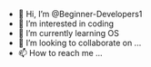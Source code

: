 - 👋 Hi, I’m @Beginner-Developers1
- 👀 I’m interested in coding
- 🌱 I’m currently learning OS
- 💞️ I’m looking to collaborate on ...
- 📫 How to reach me ...

<!---
Beginner-Developers1/Beginner-Developers1 is a ✨ special ✨ repository because its `README.md` (this file) appears on your GitHub profile.
You can click the Preview link to take a look at your changes.
--->
